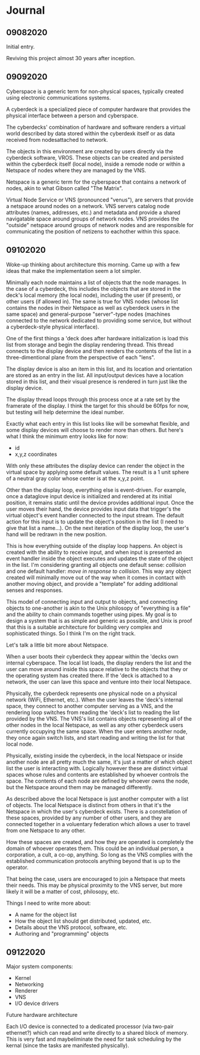 # Journal

## 09082020

Initial entry.

Reviving this project almost 30 years after inception. 

## 09092020

Cyberspace is a generic term for non-physical spaces, typically created using electronic communications systems.

A cyberdeck is a specialized piece of computer hardware that provides the physical interface between a person and cyberspace.

The cyberdecks' combination of hardware and software renders a virtual world described by data stored within the cyberdexk itself or as data received from nodesattached to network.

The objects in this environment are created by users directly via the cyberdeck software, VROS. These objects can be created and persisted within the cyberdeck itself (local node), inside a remode node or within a Netspace of nodes where they are managed by the VNS. 

Netspace is a generic term for the cyberspace that contains a network of nodes, akin to what Gibson called "The Matrix".

Virtual Node Service or VNS (pronounced "venus"), are servers that provide a netspace around nodes on a network.  VNS servers catalog node attributes (names, addresses, etc.) and metadata and provide a shared navigatable space around groups of network nodes.  VNS provides the "outside" netspace around groups of network nodes and are responsible for communicating the position of netizens to eachother within this space.


## 09102020

Woke-up thinking about architecture this morning.  Came up with a few ideas that make the implementation seem a lot simpler.

Minimally each node maintains a list of objects that the node manages.  In the case of a cyberdeck, this includes the objects that are stored in the deck's local memory (the local node), including the user (if present), or other users (if allowed in).  The same is true for VNS nodes (whose list contains the nodes in their Netspace as well as cyberdeck users in the same space) and general-purpose "server"-type nodes (machines connected to the network dedicated to providing some service, but without a cyberdeck-style physical interface).

One of the first things a 'deck does after hardware initialization is load this list from storage and begin the display rendering thread.  This thread connects to the display device and then renders the contents of the list in a three-dimentional plane from the perspective of each "lens".

The display device is also an item in this list, and its location and orientation are stored as an entry in the list.  All input/output devices have a location stored in this list, and their visual presence is rendered in turn just like the display device.

The display thread loops through this process once at a rate set by the framerate of the display.  I think the target for this should be 60fps for now, but testing will help determine the ideal number.

Exactly what each entry in this list looks like will be somewhat flexible, and some display devices will choose to render more than others.  But here's what I think the minimum entry looks like for now:

* id
* x,y,z coordinates

With only these attributes the display device can render the object in the virtual space by applying some default values.  The result is a 1 unit sphere of a neutral gray color whose center is at the x,y,z point.

Other than the display loop, everything else is event-driven.  For example, once a dataglove input device is initialized and rendered at its initial position, it remains static until the device provides additional input.  Once the user moves their hand, the device provides input data that trigger's the virtual object's event handler connected to the input stream.  The default action for this input is to update the object's position in the list (I need to give that list a name...).  On the next iteration of the display loop, the user's hand will be redrawn in the new position.

This is how everything outside of the display loop happens.  An object is created with the ability to receive input, and when input is presented an event handler inside the object executes and updates the state of the object in the list.  I'm considering granting all objects one default sense: *collision* and one default handler: *move in response to collision*.  This way any object created will minimally move out of the way when it comes in contact with another moving object, and provide a "template" for adding additional senses and responses.

This model of connecting input and output to objects, and connecting objects to one-another is akin to the Unix philosopy of "everything is a file" and the ability to chain commands together using pipes.  My goal is to design a system that is as simple and generic as possible, and Unix is proof that this is a suitable architecture for building very complex and sophisticated things.  So I think I'm on the right track.

Let's talk a little bit more about Netspace.

When a user boots their cyberdeck they appear within the 'decks own internal cyberspace.  The local list loads, the display renders the list and the user can move around inside this space relative to the objects that they or the operating system has created there.  If the 'deck is attached to a network, the user can lave this space and venture into their local Netspace.

Physically, the cyberdeck represents one physical node on a physical network (WiFi, Ethernet, etc.).  When the user leaves the 'deck's internal space, they connect to another computer serving as a VNS, and the rendering loop switches from reading the 'deck's list to reading the list provided by the VNS.  The VNS's list contains objects representing all of the other nodes in the local Netspace, as well as any other cyberdeck users currently occupying the same space.  When the user enters another node, they once again switch lists, and start reading and writing the list for that local node.

Physically, existing inside the cyberdeck, in the local Netspace or inside another node are all pretty much the same, it's just a matter of which object list the user is interacting with.  Logically however these are distinct virtual spaces whose rules and contents are established by whoever controls the space.  The contents of each node are defined by whoever owns the node, but the Netspace around them may be managed differently.

As described above the local Netspace is just another computer with a list of objects.  The local Netspace is distinct from others in that it's the Netspace in which the user's cyberdeck exists.  There is a constellation of these spaces, provided by any number of other users, and they are connected together in a voluentary federation which allows a user to travel from one Netspace to any other.

How these spaces are created, and how they are operated is completely the domain of whoever operates them.  This could be an individual person, a corporation, a cult, a co-op, anything.  So long as the VNS complies with the established communication protocols anything beyond that is up to the operator. 

That being the case, users are encouraged to join a Netspace that meets their needs.  This may be physical proximity to the VNS server, but more likely it will be a matter of cost, philosopy, etc.

Things I need to write more about:

* A name for the object list
* How the object list should get distributed, updated, etc.
* Details about the VNS protocol, software, etc.
* Authoring and "programming" objects

## 09122020

Major system components:

* Kernel
* Networking
* Renderer
* VNS
* I/O device drivers

Future hardware architecture

Each I/O device is connected to a dedicated processor (via two-pair ethernet?) which can read and write directly to a shared block of memory.  This is very fast and maybeliminate the need for task scheduling by the kernal (since the tasks are manifested physically).
